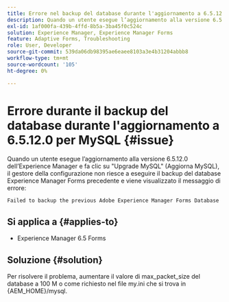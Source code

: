 ```yaml
---
title: Errore nel backup del database durante l'aggiornamento a 6.5.12.0 per MySQL.
description: Quando un utente esegue l’aggiornamento alla versione 6.5.12.0 dell’Experience Manager e fa clic su "Upgrade MySQL" (Aggiorna MySQL), il gestore della configurazione non riesce a eseguire il backup del database Experience Manager Forms precedente.
exl-id: 1af000fa-439b-4ffd-8b5a-3ba45f0c524c
solution: Experience Manager, Experience Manager Forms
feature: Adaptive Forms, Troubleshooting
role: User, Developer
source-git-commit: 539da06db98395ae6eaee8103a3e4b31204abbb8
workflow-type: tm+mt
source-wordcount: '105'
ht-degree: 0%

---
```


# Errore durante il backup del database durante l&#39;aggiornamento a 6.5.12.0 per MySQL {#issue}

Quando un utente esegue l’aggiornamento alla versione 6.5.12.0 dell’Experience Manager e fa clic su &quot;Upgrade MySQL&quot; (Aggiorna MySQL), il gestore della configurazione non riesce a eseguire il backup del database Experience Manager Forms precedente e viene visualizzato il messaggio di errore:

`Failed to backup the previous Adobe Experience Manager Forms Database`


## Si applica a {#applies-to}

* Experience Manager 6.5 Forms

## Soluzione {#solution}

Per risolvere il problema, aumentare il valore di max_packet_size del database a 100 M o come richiesto nel file my.ini che si trova in {AEM_HOME}/mysql.

